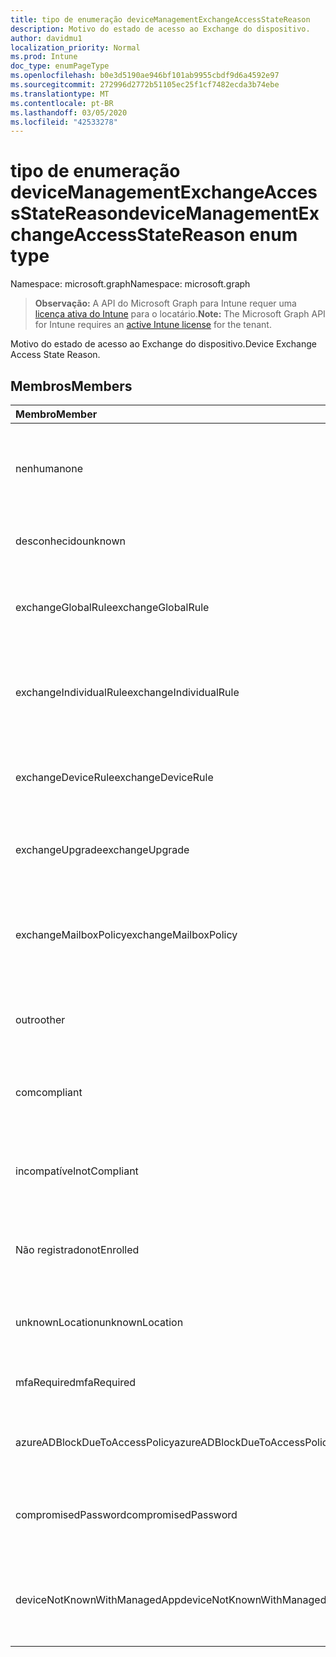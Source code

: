 ```yaml
---
title: tipo de enumeração deviceManagementExchangeAccessStateReason
description: Motivo do estado de acesso ao Exchange do dispositivo.
author: davidmu1
localization_priority: Normal
ms.prod: Intune
doc_type: enumPageType
ms.openlocfilehash: b0e3d5190ae946bf101ab9955cbdf9d6a4592e97
ms.sourcegitcommit: 272996d2772b51105ec25f1cf7482ecda3b74ebe
ms.translationtype: MT
ms.contentlocale: pt-BR
ms.lasthandoff: 03/05/2020
ms.locfileid: "42533278"
---
```

# <a name="devicemanagementexchangeaccessstatereason-enum-type"></a><span data-ttu-id="12459-103">tipo de enumeração deviceManagementExchangeAccessStateReason</span><span class="sxs-lookup"><span data-stu-id="12459-103">deviceManagementExchangeAccessStateReason enum type</span></span>

<span data-ttu-id="12459-104">Namespace: microsoft.graph</span><span class="sxs-lookup"><span data-stu-id="12459-104">Namespace: microsoft.graph</span></span>

> <span data-ttu-id="12459-105">**Observação:** A API do Microsoft Graph para Intune requer uma [licença ativa do Intune](https://go.microsoft.com/fwlink/?linkid=839381) para o locatário.</span><span class="sxs-lookup"><span data-stu-id="12459-105">**Note:** The Microsoft Graph API for Intune requires an [active Intune license](https://go.microsoft.com/fwlink/?linkid=839381) for the tenant.</span></span>

<span data-ttu-id="12459-106">Motivo do estado de acesso ao Exchange do dispositivo.</span><span class="sxs-lookup"><span data-stu-id="12459-106">Device Exchange Access State Reason.</span></span>

## <a name="members"></a><span data-ttu-id="12459-107">Membros</span><span class="sxs-lookup"><span data-stu-id="12459-107">Members</span></span>
|<span data-ttu-id="12459-108">Membro</span><span class="sxs-lookup"><span data-stu-id="12459-108">Member</span></span>|<span data-ttu-id="12459-109">Valor</span><span class="sxs-lookup"><span data-stu-id="12459-109">Value</span></span>|<span data-ttu-id="12459-110">Descrição</span><span class="sxs-lookup"><span data-stu-id="12459-110">Description</span></span>|
|:---|:---|:---|
|<span data-ttu-id="12459-111">nenhuma</span><span class="sxs-lookup"><span data-stu-id="12459-111">none</span></span>|<span data-ttu-id="12459-112">,0</span><span class="sxs-lookup"><span data-stu-id="12459-112">0</span></span>|<span data-ttu-id="12459-113">Nenhum motivo de estado de acesso descoberto do Exchange</span><span class="sxs-lookup"><span data-stu-id="12459-113">No access state reason discovered from Exchange</span></span>|
|<span data-ttu-id="12459-114">desconhecido</span><span class="sxs-lookup"><span data-stu-id="12459-114">unknown</span></span>|<span data-ttu-id="12459-115">1 </span><span class="sxs-lookup"><span data-stu-id="12459-115">1</span></span>|<span data-ttu-id="12459-116">Razão do estado de acesso desconhecido</span><span class="sxs-lookup"><span data-stu-id="12459-116">Unknown access state reason</span></span>|
|<span data-ttu-id="12459-117">exchangeGlobalRule</span><span class="sxs-lookup"><span data-stu-id="12459-117">exchangeGlobalRule</span></span>|<span data-ttu-id="12459-118">2 </span><span class="sxs-lookup"><span data-stu-id="12459-118">2</span></span>|<span data-ttu-id="12459-119">Estado de acesso determinado pela regra global do Exchange</span><span class="sxs-lookup"><span data-stu-id="12459-119">Access state determined by Exchange Global rule</span></span>|
|<span data-ttu-id="12459-120">exchangeIndividualRule</span><span class="sxs-lookup"><span data-stu-id="12459-120">exchangeIndividualRule</span></span>|<span data-ttu-id="12459-121">3 </span><span class="sxs-lookup"><span data-stu-id="12459-121">3</span></span>|<span data-ttu-id="12459-122">Estado de acesso determinado pela regra individual do Exchange</span><span class="sxs-lookup"><span data-stu-id="12459-122">Access state determined by Exchange Individual rule</span></span>|
|<span data-ttu-id="12459-123">exchangeDeviceRule</span><span class="sxs-lookup"><span data-stu-id="12459-123">exchangeDeviceRule</span></span>|<span data-ttu-id="12459-124">4 </span><span class="sxs-lookup"><span data-stu-id="12459-124">4</span></span>|<span data-ttu-id="12459-125">Estado de acesso determinado pela regra de dispositivo do Exchange</span><span class="sxs-lookup"><span data-stu-id="12459-125">Access state determined by Exchange Device rule</span></span>|
|<span data-ttu-id="12459-126">exchangeUpgrade</span><span class="sxs-lookup"><span data-stu-id="12459-126">exchangeUpgrade</span></span>|<span data-ttu-id="12459-127">5 </span><span class="sxs-lookup"><span data-stu-id="12459-127">5</span></span>|<span data-ttu-id="12459-128">Estado de acesso devido à atualização do Exchange</span><span class="sxs-lookup"><span data-stu-id="12459-128">Access state due to Exchange upgrade</span></span>|
|<span data-ttu-id="12459-129">exchangeMailboxPolicy</span><span class="sxs-lookup"><span data-stu-id="12459-129">exchangeMailboxPolicy</span></span>|<span data-ttu-id="12459-130">6 </span><span class="sxs-lookup"><span data-stu-id="12459-130">6</span></span>|<span data-ttu-id="12459-131">Estado de acesso determinado pela política de caixa de correio do Exchange</span><span class="sxs-lookup"><span data-stu-id="12459-131">Access state determined by Exchange Mailbox Policy</span></span>|
|<span data-ttu-id="12459-132">outro</span><span class="sxs-lookup"><span data-stu-id="12459-132">other</span></span>|<span data-ttu-id="12459-133">7 </span><span class="sxs-lookup"><span data-stu-id="12459-133">7</span></span>|<span data-ttu-id="12459-134">Estado de acesso determinado pelo Exchange</span><span class="sxs-lookup"><span data-stu-id="12459-134">Access state determined by Exchange</span></span>|
|<span data-ttu-id="12459-135">com</span><span class="sxs-lookup"><span data-stu-id="12459-135">compliant</span></span>|<span data-ttu-id="12459-136">8 </span><span class="sxs-lookup"><span data-stu-id="12459-136">8</span></span>|<span data-ttu-id="12459-137">Estado de acesso concedido por desafio de conformidade</span><span class="sxs-lookup"><span data-stu-id="12459-137">Access state granted by compliance challenge</span></span>|
|<span data-ttu-id="12459-138">incompatível</span><span class="sxs-lookup"><span data-stu-id="12459-138">notCompliant</span></span>|<span data-ttu-id="12459-139">9 </span><span class="sxs-lookup"><span data-stu-id="12459-139">9</span></span>|<span data-ttu-id="12459-140">Estado de acesso revogado pelo desafio de conformidade</span><span class="sxs-lookup"><span data-stu-id="12459-140">Access state revoked by compliance challenge</span></span>|
|<span data-ttu-id="12459-141">Não registrado</span><span class="sxs-lookup"><span data-stu-id="12459-141">notEnrolled</span></span>|<span data-ttu-id="12459-142">10 </span><span class="sxs-lookup"><span data-stu-id="12459-142">10</span></span>|<span data-ttu-id="12459-143">Estado de acesso revogado pelo desafio de gerenciamento</span><span class="sxs-lookup"><span data-stu-id="12459-143">Access state revoked by management challenge</span></span>|
|<span data-ttu-id="12459-144">unknownLocation</span><span class="sxs-lookup"><span data-stu-id="12459-144">unknownLocation</span></span>|<span data-ttu-id="12459-145">12 </span><span class="sxs-lookup"><span data-stu-id="12459-145">12</span></span>|<span data-ttu-id="12459-146">Estado de acesso devido à localização desconhecida</span><span class="sxs-lookup"><span data-stu-id="12459-146">Access state due to unknown location</span></span>|
|<span data-ttu-id="12459-147">mfaRequired</span><span class="sxs-lookup"><span data-stu-id="12459-147">mfaRequired</span></span>|<span data-ttu-id="12459-148">13 </span><span class="sxs-lookup"><span data-stu-id="12459-148">13</span></span>|<span data-ttu-id="12459-149">Estado de acesso devido ao desafio da MFA</span><span class="sxs-lookup"><span data-stu-id="12459-149">Access state due to MFA challenge</span></span>|
|<span data-ttu-id="12459-150">azureADBlockDueToAccessPolicy</span><span class="sxs-lookup"><span data-stu-id="12459-150">azureADBlockDueToAccessPolicy</span></span>|<span data-ttu-id="12459-151">14 </span><span class="sxs-lookup"><span data-stu-id="12459-151">14</span></span>|<span data-ttu-id="12459-152">Estado de acesso revogado pela política de acesso AAD</span><span class="sxs-lookup"><span data-stu-id="12459-152">Access State revoked by AAD Access Policy</span></span>|
|<span data-ttu-id="12459-153">compromisedPassword</span><span class="sxs-lookup"><span data-stu-id="12459-153">compromisedPassword</span></span>|<span data-ttu-id="12459-154">15 </span><span class="sxs-lookup"><span data-stu-id="12459-154">15</span></span>|<span data-ttu-id="12459-155">Estado de acesso revogado por senha comprometida</span><span class="sxs-lookup"><span data-stu-id="12459-155">Access State revoked by compromised password</span></span>|
|<span data-ttu-id="12459-156">deviceNotKnownWithManagedApp</span><span class="sxs-lookup"><span data-stu-id="12459-156">deviceNotKnownWithManagedApp</span></span>|<span data-ttu-id="12459-157">16 </span><span class="sxs-lookup"><span data-stu-id="12459-157">16</span></span>|<span data-ttu-id="12459-158">Estado de acesso revogado por desafio de aplicativo gerenciado</span><span class="sxs-lookup"><span data-stu-id="12459-158">Access state revoked by managed application challenge</span></span>|




